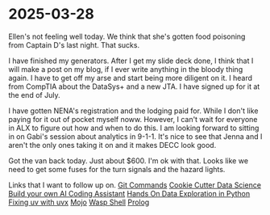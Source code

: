# 2025-03-28

Ellen's not feeling well today. We think that she's gotten food poisoning from Captain D's last night. That sucks.

I have finished my generators. After I get my slide deck done, I think that I will make a post on my blog, if I ever write anything in the bloody thing again. I have to get off my arse and start being more diligent on it. I heard from CompTIA about the DataSys+ and a new JTA. I have signed up for it at the end of July. 

I have gotten NENA's registration and the lodging paid for. While I don't like paying for it out of pocket myself noww. However, I can't wait for everyone in ALX to figure out how and when to do this. I am looking forward to sitting in on Gabi's session about analytics in 9-1-1. It's nice to see that Jenna and I aren't the only ones taking it on and it makes DECC look good.

Got the van back today. Just about $600. I'm ok with that. Looks like we need to get some fuses for the turn signals and the hazard lights. 

Links that I want to follow up on. 
[Git Commands](https://techtldr.com/19-git-tips-for-everyday-use)
[Cookie Cutter Data Science](https://cookiecutter-data-science.drivendata.org/)
[Build your own AI Coding Assistant](https://towardsdatascience.com/build-your-own-ai-coding-assistant-in-jupyterlab-with-ollama-and-hugging-face/)
[Hands On Data Exploration in Python](https://medium.com/data-science-collective/hands-on-data-exploration-in-python-64ff2460c93f)
[Fixing uv with uvx](https://gwangjinkim.medium.com/overcoming-uvs-own-shortcomings-with-uv-02fe47885358)
[Mojo](https://docs.modular.com/mojo/manual/)
[Wasp Shell](https://wasp.sh/docs)
[Prolog](https://www.swi-prolog.org/)
